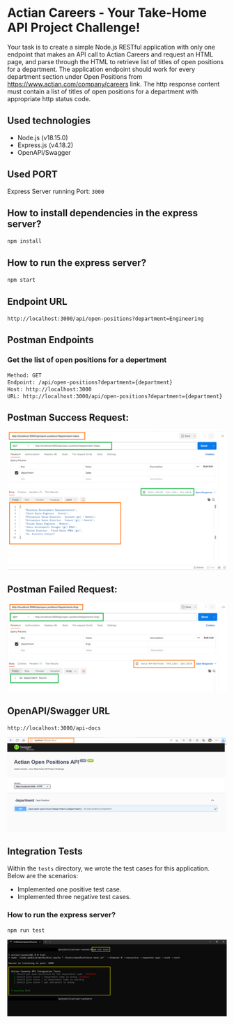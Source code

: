 # Actian Careers - Your Take-Home API Project Challenge!
Your task is to create a simple Node.js RESTful application with only one endpoint that 
makes an API call to Actian Careers and request an HTML page, and parse through the HTML 
to retrieve list of titles of open positions for a department.
The application endpoint should work for every department section under Open Positions
from https://www.actian.com/company/careers link. 
The http response content must contain a list of titles of open positions for a department 
with appropriate http status code.

## Used technologies
- Node.js (v18.15.0)
- Express.js (v4.18.2)
- OpenAPI/Swagger

## Used PORT
Express Server running Port: ```3000```

## How to install dependencies in the express server?
`npm install`

## How to run the express server?
`npm start`


## Endpoint URL
`http://localhost:3000/api/open-positions?department=Engineering`


## Postman Endpoints

### Get the list of open positions for a depertment
```
Method: GET
Endpoint: /api/open-positions?department={department}
Host: http://localhost:3000
URL: http://localhost:3000/api/open-positions?department={department}
```

## Postman Success Request:
![success message](./success.png)

## Postman Failed Request:
![fail message](./fail.png)


## OpenAPI/Swagger URL
`http://localhost:3000/api-docs`

![open api](./swagger.png)

## Integration Tests
Within the `tests` directory, we wrote the test cases for this application. Below are the scenarios:

- Implemented one positive test case.
- Implemented three negative test cases.
### How to run the express server?
`npm run test`

![integration test](./integration-test.png)
